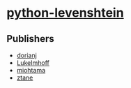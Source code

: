 # [python-levenshtein](https://pypi.org/project/python-levenshtein)



## Publishers
- [dorianj](https://pypi.org/user/dorianj)
- [LukeImhoff](https://pypi.org/user/LukeImhoff)
- [miohtama](https://pypi.org/user/miohtama)
- [ztane](https://pypi.org/user/ztane)

